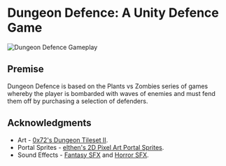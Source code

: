 # Dungeon Defence: A Unity Defence Game

![Dungeon Defence Gameplay](https://user-images.githubusercontent.com/22345452/83362875-af4c8d00-a38c-11ea-8b9d-313951196852.gif)

## Premise
Dungeon Defence is based on the Plants vs Zombies series of games whereby the player is bombarded with waves of enemies and must fend them off by purchasing a selection of defenders.

## Acknowledgments
* Art - [0x72's Dungeon Tileset II](https://0x72.itch.io/dungeontileset-ii).
* Portal Sprites - [elthen's 2D Pixel Art Portal Sprites](https://elthen.itch.io/2d-pixel-art-portal-sprites).
* Sound Effects - [Fantasy SFX](https://assetstore.unity.com/packages/audio/sound-fx/fantasy-sfx-32833) and [Horror SFX](https://assetstore.unity.com/packages/audio/sound-fx/horror-sfx-32834).
